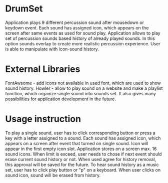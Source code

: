 # DrumSet
Application plays 9 different percussion sound after mousedown or keydown event. Each sound has assigned icon, which appears on the screen after same events as used for sound play. 
Application allows to play set of percussion sounds based history of already played sounds. In this option sounds overlap to create more realistic percussion experience.
User is able to manipulate with icon-sound history. 

# External Libraries
FontAwsome - add icons not available in used font, which are used to show sound history.
Howler - allow to play sound on a website and make a playlist function, which organize single sound into sounds set. It also gives many possibilities for application development in the future.

# Usage instruction

To play a single sound, user has to click corresponding button or press a key with a letter assigned to a sound. 
Each sound has assigned icon, which appears on a screen after event that turned on single sound. Icon will appear in the first empty icon slot.
Application stores on a screen max. 16 sound icons. When limit is exceed, user needs to chose if next event should erase current sound history or not.
When used agree for history removal, this approval will be saved for the future.
To hear sound history as a music set, user has to click play button or "p" on a keyboard.
When user clicks on sound icon, sound will be erased from history. 
